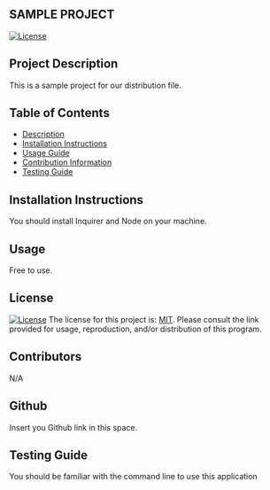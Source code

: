 ## SAMPLE PROJECT
  [![License](https://img.shields.io/badge/License-MIT-lightgrey)](https://opensource.org/licenses/MIT)
  ## Project Description
  This is a sample project for our distribution file.
  ## Table of Contents
  - [Description](#description)
  - [Installation Instructions](#installation)
  - [Usage Guide](#usage)
  - [Contribution Information](#contribution)
  - [Testing Guide](#testing)
  ## Installation Instructions
  You should install Inquirer and Node on your machine.
  ## Usage
  Free to use.
  
  ## License
  [![License](https://img.shields.io/badge/License-MIT-lightgrey)](https://opensource.org/licenses/MIT)
  The license for this project is: [MIT](https://opensource.org/licenses/MIT). Please consult the link provided for usage, reproduction, and/or distribution of this program.
  ## Contributors
  N/A
  ## Github
  Insert you Github link in this space.
  ## Testing Guide
  You should be familiar with the command line to use this application